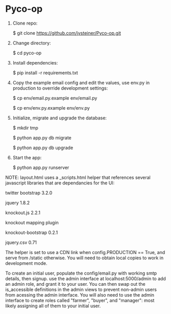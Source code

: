 # Pyco-op

1. Clone repo:

    $ git clone https://github.com/jvsteiner/Pyco-op.git

2. Change directory:

    $ cd pyco-op

3. Install dependencies:

    $ pip install -r requirements.txt

4. Copy the example email config and edit the values, use env.py in production to override development settings:

    $ cp env/email.py.example env/email.py

    $ cp env/env.py.example env/env.py

5. Initialize, migrate and upgrade the database:

    $ mkdir tmp

    $ python app.py db migrate

    $ python app.py db upgrade

5. Start the app:

    $ python app.py runserver

NOTE: layout.html uses a _scripts.html helper that references several javascript libraries that are dependancies for the UI:

twitter bootstrap 3.2.0

jquery 1.8.2

knockout.js 2.2.1

knockout mapping plugin

knockout-bootstrap 0.2.1

jquery.csv 0.71

The helper is set to use a CDN link when config.PRODUCTION == True, and serve from /static otherwise.  You will need to obtain local copies to work in development mode.

To create an initial user, populate the config/email.py with working smtp details, then signup.
use the admin interface at localhost:5000/admin to add an admin role, and grant it to your user.
You can then swap out the is_accessible definitions in the admin views to prevent non-admin users from acessing the admin interface. You will also need to use the admin interface to create roles called "farmer", "buyer", and "manager": most likely assigning all of them to your initial user.

